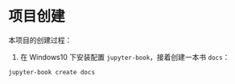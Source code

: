 # 项目创建

本项目的创建过程：

1. 在 Windows10 下安装配置 `jupyter-book`，接着创建一本书 `docs`：

```shell
jupyter-book create docs
```